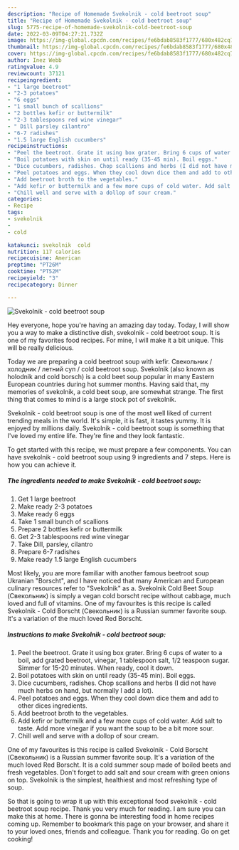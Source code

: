 ```yaml
---
description: "Recipe of Homemade Svekolnik - cold beetroot soup"
title: "Recipe of Homemade Svekolnik - cold beetroot soup"
slug: 5775-recipe-of-homemade-svekolnik-cold-beetroot-soup
date: 2022-03-09T04:27:21.732Z
image: https://img-global.cpcdn.com/recipes/fe6bdab8583f1777/680x482cq70/svekolnik-cold-beetroot-soup-recipe-main-photo.jpg
thumbnail: https://img-global.cpcdn.com/recipes/fe6bdab8583f1777/680x482cq70/svekolnik-cold-beetroot-soup-recipe-main-photo.jpg
cover: https://img-global.cpcdn.com/recipes/fe6bdab8583f1777/680x482cq70/svekolnik-cold-beetroot-soup-recipe-main-photo.jpg
author: Inez Webb
ratingvalue: 4.9
reviewcount: 37121
recipeingredient:
- "1 large beetroot"
- "2-3 potatoes"
- "6 eggs"
- "1 small bunch of scallions"
- "2 bottles kefir or buttermilk"
- "2-3 tablespoons red wine vinegar"
- " Dill parsley cilantro"
- "6-7 radishes"
- "1.5 large English cucumbers"
recipeinstructions:
- "Peel the beetroot. Grate it using box grater. Bring 6 cups of water to a boil, add grated beetroot, vinegar, 1 tablespoon salt, 1/2 teaspoon sugar. Simmer for 15-20 minutes. When ready, cool it down."
- "Boil potatoes with skin on until ready (35-45 min). Boil eggs."
- "Dice cucumbers, radishes. Chop scallions and herbs (I did not have much herbs on hand, but normally I add a lot)."
- "Peel potatoes and eggs. When they cool down dice them and add to other dices ingredients."
- "Add beetroot broth to the vegetables."
- "Add kefir or buttermilk and a few more cups of cold water. Add salt to taste. Add more vinegar if you want the soup to be a bit more sour."
- "Chill well and serve with a dollop of sour cream."
categories:
- Recipe
tags:
- svekolnik
- 
- cold

katakunci: svekolnik  cold 
nutrition: 117 calories
recipecuisine: American
preptime: "PT26M"
cooktime: "PT52M"
recipeyield: "3"
recipecategory: Dinner

---
```



![Svekolnik - cold beetroot soup](https://img-global.cpcdn.com/recipes/fe6bdab8583f1777/680x482cq70/svekolnik-cold-beetroot-soup-recipe-main-photo.jpg)

Hey everyone, hope you're having an amazing day today. Today, I will show you a way to make a distinctive dish, svekolnik - cold beetroot soup. It is one of my favorites food recipes. For mine, I will make it a bit unique. This will be really delicious.

Today we are preparing a cold beetroot soup with kefir. Свекольник / холодник / летний суп / cold beetroot soup. Svekolnik (also known as holodnik and cold borsch) is a cold beet soup popular in many Eastern European countries during hot summer months. Having said that, my memories of svekolnik, a cold beet soup, are somewhat strange. The first thing that comes to mind is a large stock pot of svekolnik.

Svekolnik - cold beetroot soup is one of the most well liked of current trending meals in the world. It's simple, it is fast, it tastes yummy. It is enjoyed by millions daily. Svekolnik - cold beetroot soup is something that I've loved my entire life. They're fine and they look fantastic.


To get started with this recipe, we must prepare a few components. You can have svekolnik - cold beetroot soup using 9 ingredients and 7 steps. Here is how you can achieve it.

<!--inarticleads1-->

##### The ingredients needed to make Svekolnik - cold beetroot soup:

1. Get 1 large beetroot
1. Make ready 2-3 potatoes
1. Make ready 6 eggs
1. Take 1 small bunch of scallions
1. Prepare 2 bottles kefir or buttermilk
1. Get 2-3 tablespoons red wine vinegar
1. Take  Dill, parsley, cilantro
1. Prepare 6-7 radishes
1. Make ready 1.5 large English cucumbers


Most likely, you are more familiar with another famous beetroot soup Ukranian &#34;Borscht&#34;, and I have noticed that many American and European culinary resources refer to &#34;Svekolnik&#34; as a. Svekolnik Cold Beet Soup (Свекольник) is simply a vegan cold borscht recipe without cabbage, much loved and full of vitamins. One of my favourites is this recipe is called Svekolnik - Cold Borscht (Свекольник) is a Russian summer favorite soup. It&#39;s a variation of the much loved Red Borscht. 

<!--inarticleads2-->

##### Instructions to make Svekolnik - cold beetroot soup:

1. Peel the beetroot. Grate it using box grater. Bring 6 cups of water to a boil, add grated beetroot, vinegar, 1 tablespoon salt, 1/2 teaspoon sugar. Simmer for 15-20 minutes. When ready, cool it down.
1. Boil potatoes with skin on until ready (35-45 min). Boil eggs.
1. Dice cucumbers, radishes. Chop scallions and herbs (I did not have much herbs on hand, but normally I add a lot).
1. Peel potatoes and eggs. When they cool down dice them and add to other dices ingredients.
1. Add beetroot broth to the vegetables.
1. Add kefir or buttermilk and a few more cups of cold water. Add salt to taste. Add more vinegar if you want the soup to be a bit more sour.
1. Chill well and serve with a dollop of sour cream.


One of my favourites is this recipe is called Svekolnik - Cold Borscht (Свекольник) is a Russian summer favorite soup. It&#39;s a variation of the much loved Red Borscht. It is a cold summer soup made of boiled beets and fresh vegetables. Don&#39;t forget to add salt and sour cream with green onions on top. Svekolnik is the simplest, healthiest and most refreshing type of soup. 

So that is going to wrap it up with this exceptional food svekolnik - cold beetroot soup recipe. Thank you very much for reading. I am sure you can make this at home. There is gonna be interesting food in home recipes coming up. Remember to bookmark this page on your browser, and share it to your loved ones, friends and colleague. Thank you for reading. Go on get cooking!
